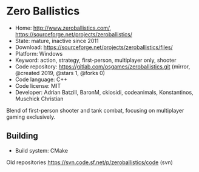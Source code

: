# Zero Ballistics

- Home: http://www.zeroballistics.com/, https://sourceforge.net/projects/zeroballistics/
- State: mature, inactive since 2011
- Download: https://sourceforge.net/projects/zeroballistics/files/
- Platform: Windows
- Keyword: action, strategy, first-person, multiplayer only, shooter
- Code repository: https://gitlab.com/osgames/zeroballistics.git (mirror, @created 2019, @stars 1, @forks 0)
- Code language: C++
- Code license: MIT
- Developer: Adrian Batzill, BaronM, ckiosidi, codeanimals, Konstantinos, Muschick Christian

Blend of first-person shooter and tank combat, focusing on multiplayer gaming exclusively.

## Building

- Build system: CMake

Old repositories https://svn.code.sf.net/p/zeroballistics/code (svn)